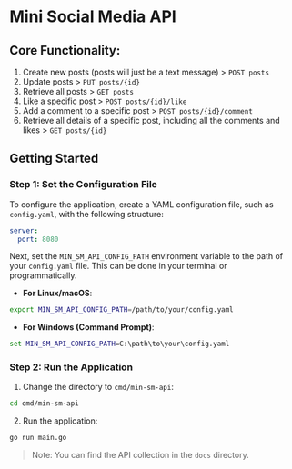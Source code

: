 # Mini Social Media API

## Core Functionality:
1. Create new posts (posts will just be a text message) > `POST posts`
2. Update posts > `PUT posts/{id}`
3. Retrieve all posts > `GET posts`
4. Like a specific post > `POST posts/{id}/like`
5. Add a comment to a specific post > `POST posts/{id}/comment`
6. Retrieve all details of a specific post, including all the comments and likes >  `GET posts/{id}`


## Getting Started

### Step 1: Set the Configuration File

To configure the application, create a YAML configuration file, such as `config.yaml`, with the following structure:

```yaml
server:
  port: 8080
```

Next, set the `MIN_SM_API_CONFIG_PATH` environment variable to the path of your `config.yaml` file. This can be done in your terminal or programmatically.

- **For Linux/macOS**:
```bash
export MIN_SM_API_CONFIG_PATH=/path/to/your/config.yaml
```

- **For Windows (Command Prompt)**:
```cmd
set MIN_SM_API_CONFIG_PATH=C:\path\to\your\config.yaml
```

### Step 2: Run the Application

1. Change the directory to `cmd/min-sm-api`:

```bash
cd cmd/min-sm-api
```

2. Run the application:

```bash
go run main.go
```

> Note: You can find the API collection in the `docs` directory.
